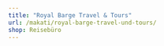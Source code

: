 ```yaml
---
title: "Royal Barge Travel & Tours"
url: /makati/royal-barge-travel-und-tours/
shop: Reisebüro
---
```

